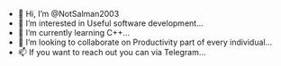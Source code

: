 - 👋 Hi, I’m @NotSalman2003
- 👀 I’m interested in Useful software development...
- 🌱 I’m currently learning C++...
- 💞️ I’m looking to collaborate on Productivity part of every individual...
- 📫 If you want to reach out you can via Telegram...

<!---
NotSalman2003/NotSalman2003 is a ✨ special ✨ repository because its `README.md` (this file) appears on your GitHub profile.
You can click the Preview link to take a look at your changes.
--->
